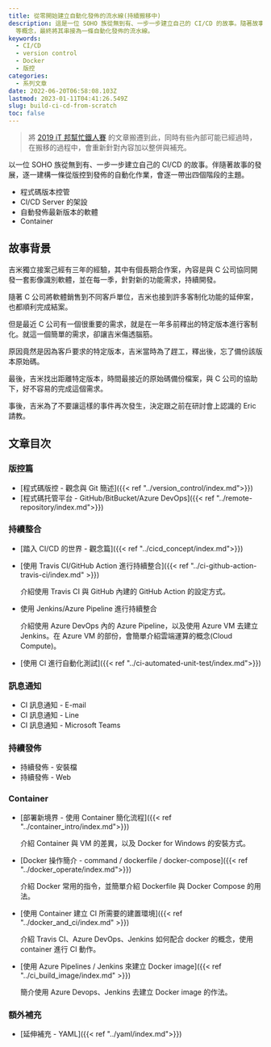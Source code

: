 ```yaml
---
title: 從零開始建立自動化發佈的流水線(持續搬移中)
description: 這是一位 SOHO 族從無到有、一步一步建立自己的 CI/CD 的故事。隨著故事的推進，將逐一提及版控、測試、訊息通知、CI/CD、Container
  等概念，最終將其串接為一條自動化發佈的流水線。
keywords:
  - CI/CD
  - version control
  - Docker
  - 版控
categories:
  - 系列文章
date: 2022-06-20T06:58:08.103Z
lastmod: 2023-01-11T04:41:26.549Z
slug: build-ci-cd-from-scratch
toc: false
---
```


> 將 [2019 iT 邦幫忙鐵人賽](https://ithelp.ithome.com.tw/users/20107551/ironman/1906) 的文章搬遷到此，同時有些內部可能已經過時，在搬移的過程中，會重新針對內容加以整併與補充。

以一位 SOHO 族從無到有、一步一步建立自己的 CI/CD 的故事。伴隨著故事的發展，逐一建構一條從版控到發佈的自動化作業，會逐一帶出四個階段的主題。

- 程式碼版本控管
- CI/CD Server 的架設
- 自動發佈最新版本的軟體
- Container

<!--more-->

## 故事背景

吉米獨立接案己經有三年的經驗，其中有個長期合作案，內容是與 C 公司協同開發一套影像識別軟體，並在每一季，針對新的功能需求，持續開發。

隨著 C 公司將軟體銷售到不同客戶單位，吉米也接到許多客制化功能的延伸案，也都順利完成結案。

但是最近 C 公司有一個很重要的需求，就是在一年多前釋出的特定版本進行客制化。就這一個簡單的需求，卻讓吉米傷透腦筋。

原因竟然是因為客戶要求的特定版本，吉米當時為了趕工，釋出後，忘了備份該版本原始碼。

最後，吉米找出距離特定版本，時間最接近的原始碼備份檔案，與 C 公司的協助下，好不容易的完成這個需求。

事後，吉米為了不要讓這樣的事件再次發生，決定跟之前在研討會上認識的 Eric 請教。

## 文章目次

### 版控篇

- [程式碼版控 - 觀念與 Git 簡述]({{< ref "../version_control/index.md">}})
- [程式碼托管平台 - GitHub/BitBucket/Azure DevOps]({{< ref "../remote-repository/index.md">}})

### 持續整合

- [踏入 CI/CD 的世界 - 觀念篇]({{< ref "../cicd_concept/index.md">}})

- [使用 Travis CI/GitHub Action 進行持續整合]({{< ref "../ci-github-action-travis-ci/index.md" >}})

  介紹使用 Travis CI 與 GitHub 內建的 GitHub Action 的設定方式。

- 使用 Jenkins/Azure Pipeline 進行持續整合

  介紹使用 Azure DevOps 內的 Azure Pipeline，以及使用 Azure VM 去建立 Jenkins。在 Azure VM 的部份，會簡單介紹雲端運算的概念(Cloud Compute)。

- [使用 CI 進行自動化測試]({{< ref "../ci-automated-unit-test/index.md">}})

### 訊息通知

- CI 訊息通知 - E-mail
- CI 訊息通知 - Line
- CI 訊息通知 - Microsoft Teams

### 持續發佈

- 持續發佈 - 安裝檔
- 持續發佈 - Web

### Container

- [部署新境界 - 使用 Container 簡化流程]({{< ref "../container_intro/index.md">}})
  
  介紹 Container 與 VM 的差異，以及 Docker for Windows 的安裝方式。
  
- [Docker 操作簡介 - command / dockerfile / docker-compose]({{< ref "../docker_operate/index.md">}})
  
  介紹 Docker 常用的指令，並簡單介紹 Dockerfile 與 Docker Compose 的用法。

- [使用 Container 建立 CI 所需要的建置環境]({{< ref "../docker_and_ci/index.md" >}})
  
  介紹 Travis CI、Azure DevOps、Jenkins 如何配合 docker 的概念，使用 container 進行 CI 動作。

- [使用 Azure Pipelines / Jenkins 來建立 Docker image]({{< ref "../ci_build_image/index.md" >}})
  
  簡介使用 Azure Devops、Jenkins 去建立 Docker image 的作法。

### 額外補充

- [延伸補充 - YAML]({{< ref "../yaml/index.md">}})
